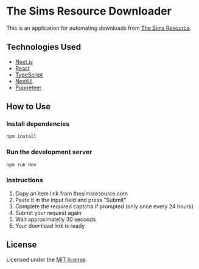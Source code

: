 # The Sims Resource Downloader

This is an application for automating downloads from [The Sims Resource](https://www.thesimsresource.com/).

## Technologies Used

- [Next.js](https://nextjs.org/)
- [React](https://react.dev/)
- [TypeScript](https://www.typescriptlang.org/)
- [NextUI](https://nextui.org/)
- [Puppeteer](https://pptr.dev/)

## How to Use

### Install dependencies

```bash
npm install
```

### Run the development server

```bash
npm run dev
```

### Instructions

1. Copy an item link from thesimsresource.com
2. Paste it in the input field and press "Submit"
3. Complete the required captcha if prompted (only once every 24 hours)
4. Submit your request again
5. Wait approximatelly 30 seconds
6. Your download link is ready

## License

Licensed under the [MIT license](https://github.com/nextui-org/next-app-template/blob/main/LICENSE).

